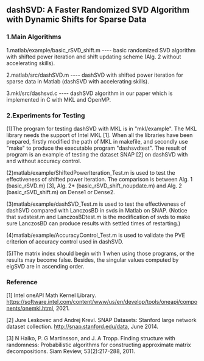 dashSVD: A Faster Randomized SVD Algorithm with Dynamic Shifts for Sparse Data
---
### 1.Main Algorithms

1.matlab/example/basic_rSVD_shift.m ---- basic randomized SVD algorithm with shifted power iteration and shift updating scheme (Alg. 2 without accelerating skills).

2.matlab/src/dashSVD.m ---- dashSVD with shifted power iteration for sparse data in Matlab (dashSVD with accelerating skills).

3.mkl/src/dashsvd.c ---- dashSVD algorithm in our paper which is implemented in C with MKL and OpenMP.

### 2.Experiments for Testing

(1)The program for testing dashSVD with MKL is in "mkl/example". The MKL library needs the support of Intel MKL [1]. When all the libraries have been prepared, firstly modified the path of MKL in makefile, and secondly use "make" to produce the executable program "dashsvdtest". The result of program is an example of testing the dataset SNAP [2] on dashSVD with and without accuracy control.

(2)matlab/example/ShiftedPowerIteration_Test.m is used to test the effectiveness of shifted power iteration. The comparison is between Alg. 1 (basic_rSVD.m)  [3], Alg. 2* (basic_rSVD_shift_noupdate.m) and Alg. 2 (basic_rSVD_shift.m) on Dense1 or Dense2.

(3)matlab/example/dashSVD_Test.m is used to test the effectiveness of dashSVD compared with LanczosBD in svds in Matlab on SNAP. (Notice that svdstest.m and LanczosBDtest.m is the modification of svds to make sure LanczosBD can produce results with settled times of restarting.)

(4)matlab/example/AccuracyControl_Test.m is used to validate the PVE criterion of accuracy control used in dashSVD.

(5)The matrix index should begin with 1 when using those programs, or the results may become false. Besides, the singular values computed by eigSVD are in ascending order.

### Reference

[1]  Intel oneAPI Math Kernel Library. https://software.intel.com/content/www/us/en/develop/tools/oneapi/components/onemkl.html, 2021. 

[2] Jure Leskovec and Andrej Krevl. SNAP Datasets: Stanford large network dataset collection. http://snap.stanford.edu/data, June 2014.

[3] N Halko, P. G Martinsson, and J. A Tropp. Finding structure with randomness: Probabilistic algorithms for constructing approximate matrix decompositions. Siam Review, 53(2):217-288, 2011. 